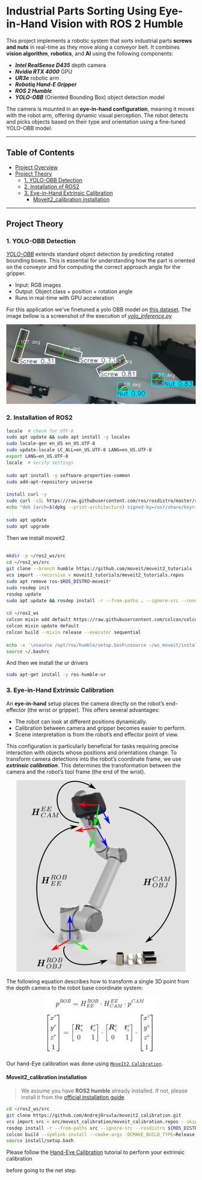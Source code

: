 # Industrial Parts Sorting Using Eye-in-Hand Vision with ROS 2 Humble

This project implements a robotic system that sorts industrial parts **screws and nuts** in real-time as they move along a conveyor belt. It combines **vision algorithm**, **robotics**, and **AI** using the following components:

- ***Intel RealSense D435*** depth camera
- ***Nvidia RTX 4000*** GPU 
- ***UR3e*** robotic arm
- ***Robotiq Hand-E Gripper***
- ***ROS 2 Humble***
- ***YOLO-OBB*** (Oriented Bounding Box) object detection model

The camera is mounted in an **eye-in-hand configuration**, meaning it moves with the robot arm, offering dynamic visual perception. The robot detects and picks objects based on their type and orientation using a fine-tuned YOLO-OBB model.

---
## Table of Contents

- [Project Overview](#industrial-parts-sorting-using-eye-in-hand-vision-with-ros-2-humble)
- [Project Theory](#project-theory)
  - [1. YOLO-OBB Detection](#1-yolo-obb-detection)
  - [2. Installation of ROS2](#2-Installation-of-ROS2)
  - [3. Eye-in-Hand Extrinsic Calibration](#3-eye-in-hand-extrinsic-calibration)
    - [Moveit2_calibration installation](#Moveit2_calibration-installation)



---
## Project Theory


### 1. YOLO-OBB Detection

*[YOLO-OBB](https://docs.ultralytics.com/fr/tasks/obb/)* extends standard object detection by predicting rotated bounding boxes. This is essential for understanding how the part is oriented on the conveyor and for computing the correct approach angle for the gripper.

- Input: RGB images
- Output: Object class + position + rotation angle
- Runs in real-time with GPU acceleration

For this application we've finetuned a yolo OBB model on [this dataset](https://universe.roboflow.com/ram-0ay3p/objectdetection-tovrk/dataset/2). The image bellow is a screenshot of the execution of [*yolo_inference.py*](https://github.com/Cedric-Loic/ur3e/blob/main/yolo_inference.py)

<p align="center">
  <img src="images/inference_screenshot.png" alt="Description de l'image" width="800"/>
</p>



### 2. Installation of ROS2

```bash
locale  # check for UTF-8
sudo apt update && sudo apt install -y locales
sudo locale-gen en_US en_US.UTF-8
sudo update-locale LC_ALL=en_US.UTF-8 LANG=en_US.UTF-8
export LANG=en_US.UTF-8
locale  # verify settings

sudo apt install -y software-properties-common
sudo add-apt-repository universe

install curl -y
sudo curl -sSL https://raw.githubusercontent.com/ros/rosdistro/master/ros.key -o /usr/share/keyrings/ros-archive-keyring.gpg
echo "deb [arch=$(dpkg --print-architecture) signed-by=/usr/share/keyrings/ros-archive-keyring.gpg] http://packages.ros.org/ros2/ubuntu $(. /etc/os-release && echo $UBUNTU_CODENAME) main" | sudo tee /etc/apt/sources.list.d/ros2.list > /dev/null

sudo apt update
sudo apt upgrade

```
Then we install moveit2
```bash

mkdir -p ~/ros2_ws/src
cd ~/ros2_ws/src
git clone --branch humble https://github.com/moveit/moveit2_tutorials
vcs import --recursive < moveit2_tutorials/moveit2_tutorials.repos
sudo apt remove ros-$ROS_DISTRO-moveit*
sudo rosdep init
rosdep update
sudo apt update && rosdep install -r --from-paths . --ignore-src --rosdistro $ROS_DISTRO -y

cd ~/ros2_ws
colcon mixin add default https://raw.githubusercontent.com/colcon/colcon-mixin-repository/master/index.yaml
colcon mixin update default
colcon build --mixin release --executor sequential

echo -e '\nsource /opt/ros/humble/setup.bash\nsource ~/ws_moveit/install/setup.bash' >> ~/.bashrc
source ~/.bashrc
```

And then we install the ur drivers
```bash
sudo apt-get install -y ros-humble-ur
```


### 3. Eye-in-Hand Extrinsic Calibration
An **eye-in-hand** setup places the camera directly on the robot’s end-effector (the wrist or gripper). This offers several advantages:

- The robot can look at different positions dynamically.
- Calibration between camera and gripper becomes easier to perform.
- Scene interpretation is from the robot’s end effector point of view.

This configuration is particularly beneficial for tasks requiring precise interaction with objects whose positions and orientations change. To transform camera detections into the robot’s coordinate frame, we use ***extrinsic calibration***. This determines the transformation between the camera and the robot’s tool frame (the end of the wrist).

<p align="center">
  <img src="images/image.png" alt="Description de l'image" width="450"/>
</p>


The following equation describes how to transform a single 3D point from the depth camera to the robot base coordinate system:

<p align="center">
  <img src="images/image-1.png" alt="Description de l'image" width="300"/>
</p>

Our hand-Eye calibration was done using [`MoveIt2 Calibration`](https://github.com/AndrejOrsula/moveit2_calibration).


#### Moveit2_calibration installation

> We assume you have **ROS2 humble** already installed. If not, please install it from the [official installation guide](https://docs.ros.org/en/humble/Installation/Ubuntu-Install-Debians.html).
```bash
cd ~/ros2_ws/src
git clone https://github.com/AndrejOrsula/moveit2_calibration.git
vcs import src < src/moveit_calibration/moveit_calibration.repos --skip-existing
rosdep install -r --from-paths src --ignore-src --rosdistro ${ROS_DISTRO} -y
colcon build --symlink-install --cmake-args -DCMAKE_BUILD_TYPE=Release
source install/setup.bash
```
Please follow the [Hand-Eye Calibration](https://moveit.picknik.ai/humble/doc/examples/hand_eye_calibration/hand_eye_calibration_tutorial.html) tutorial to perform your extrinsic calibration 

before going to the net step.


